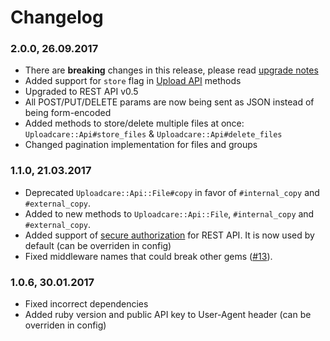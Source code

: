 # Changelog

### 2.0.0, 26.09.2017

- There are **breaking** changes in this release, please read [upgrade notes](UPGRADE_NOTES.md#v1---v2)
- Added support for `store` flag in [Upload API](https://uploadcare.com/documentation/upload/) methods
- Upgraded to REST API v0.5
- All POST/PUT/DELETE params are now being sent as JSON instead of being form-encoded
- Added methods to store/delete multiple files at once: `Uploadcare::Api#store_files` & `Uploadcare::Api#delete_files`
- Changed pagination implementation for files and groups

### 1.1.0, 21.03.2017

- Deprecated `Uploadcare::Api::File#copy` in favor of `#internal_copy` and `#external_copy`.
- Added to new methods to `Uploadcare::Api::File`, `#internal_copy` and `#external_copy`.
- Added support of [secure authorization](https://uploadcare.com/documentation/rest/#request) for REST API. It is now used by default (can be overriden in config)
- Fixed middleware names that could break other gems ([#13](https://github.com/uploadcare/uploadcare-ruby/issues/13)).


### 1.0.6, 30.01.2017

- Fixed incorrect dependencies
- Added ruby version and public API key to User-Agent header (can be overriden in config)
